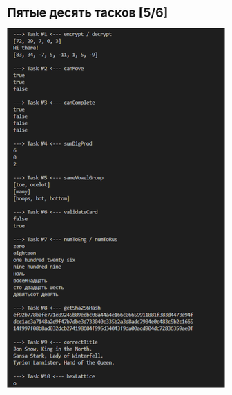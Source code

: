 # Пятые десять тасков [5/6]

![result](https://github.com/Kweall/IT/blob/FirstBranch/Task5/Screenshot_5.png)
